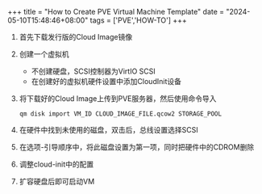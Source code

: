 +++
title = "How to Create PVE Virtual Machine Template"
date = "2024-05-10T15:48:46+08:00"
tags = ['PVE','HOW-TO']
+++

1. 首先下载发行版的Cloud Image镜像
2. 创建一个虚拟机

    * 不创建硬盘，SCSI控制器为VirtIO SCSI
    * 在创建好的虚拟机硬件设置中添加CloudInit设备
      
3. 将下载好的Cloud Image上传到PVE服务器，然后使用命令导入

    ```shell
    qm disk import VM_ID CLOUD_IMAGE_FILE.qcow2 STORAGE_POOL
    ```

4. 在硬件中找到未使用的磁盘，双击后，总线设置选择SCSI
5. 在选项-引导顺序中，将此磁盘设置为第一项，同时把硬件中的CDROM删除
6. 调整cloud-init中的配置
7. 扩容硬盘后即可启动VM
